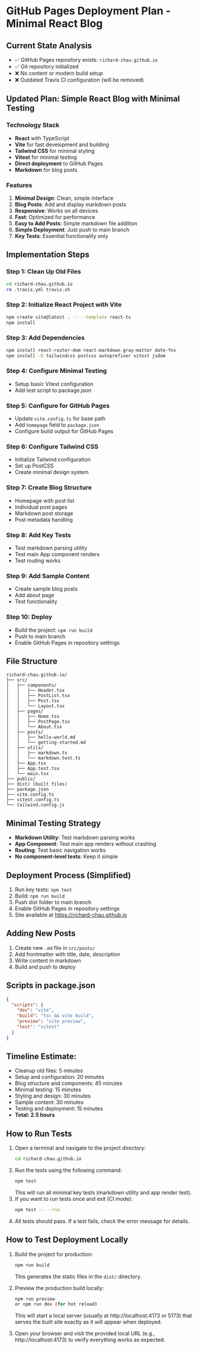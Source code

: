 # GitHub Pages Deployment Plan - Minimal React Blog

## Current State Analysis
- ✅ GitHub Pages repository exists: `richard-chau.github.io`
- ✅ Git repository initialized
- ❌ No content or modern build setup
- ❌ Outdated Travis CI configuration (will be removed)

## Updated Plan: Simple React Blog with Minimal Testing

### Technology Stack
- **React** with TypeScript
- **Vite** for fast development and building
- **Tailwind CSS** for minimal styling
- **Vitest** for minimal testing
- **Direct deployment** to GitHub Pages
- **Markdown** for blog posts

### Features
1. **Minimal Design**: Clean, simple interface
2. **Blog Posts**: Add and display markdown posts
3. **Responsive**: Works on all devices
4. **Fast**: Optimized for performance
5. **Easy to Add Posts**: Simple markdown file addition
6. **Simple Deployment**: Just push to main branch
7. **Key Tests**: Essential functionality only

## Implementation Steps

### Step 1: Clean Up Old Files
```bash
cd richard-chau.github.io
rm .travis.yml travis.sh
```

### Step 2: Initialize React Project with Vite
```bash
npm create vite@latest . -- --template react-ts
npm install
```

### Step 3: Add Dependencies
```bash
npm install react-router-dom react-markdown gray-matter date-fns
npm install -D tailwindcss postcss autoprefixer vitest jsdom
```

### Step 4: Configure Minimal Testing
- Setup basic Vitest configuration
- Add test script to package.json

### Step 5: Configure for GitHub Pages
- Update `vite.config.ts` for base path
- Add `homepage` field to `package.json`
- Configure build output for GitHub Pages

### Step 6: Configure Tailwind CSS
- Initialize Tailwind configuration
- Set up PostCSS
- Create minimal design system

### Step 7: Create Blog Structure
- Homepage with post list
- Individual post pages
- Markdown post storage
- Post metadata handling

### Step 8: Add Key Tests
- Test markdown parsing utility
- Test main App component renders
- Test routing works

### Step 9: Add Sample Content
- Create sample blog posts
- Add about page
- Test functionality

### Step 10: Deploy
- Build the project: `npm run build`
- Push to main branch
- Enable GitHub Pages in repository settings

## File Structure
```
richard-chau.github.io/
├── src/
│   ├── components/
│   │   ├── Header.tsx
│   │   ├── PostList.tsx
│   │   ├── Post.tsx
│   │   └── Layout.tsx
│   ├── pages/
│   │   ├── Home.tsx
│   │   ├── PostPage.tsx
│   │   └── About.tsx
│   ├── posts/
│   │   ├── hello-world.md
│   │   └── getting-started.md
│   ├── utils/
│   │   ├── markdown.ts
│   │   └── markdown.test.ts
│   ├── App.tsx
│   ├── App.test.tsx
│   └── main.tsx
├── public/
├── dist/ (built files)
├── package.json
├── vite.config.ts
├── vitest.config.ts
└── tailwind.config.js
```

## Minimal Testing Strategy
- **Markdown Utility**: Test markdown parsing works
- **App Component**: Test main app renders without crashing
- **Routing**: Test basic navigation works
- **No component-level tests**: Keep it simple

## Deployment Process (Simplified)
1. Run key tests: `npm test`
2. Build: `npm run build`
3. Push dist folder to main branch
4. Enable GitHub Pages in repository settings
5. Site available at https://richard-chau.github.io

## Adding New Posts
1. Create new `.md` file in `src/posts/`
2. Add frontmatter with title, date, description
3. Write content in markdown
4. Build and push to deploy

## Scripts in package.json
```json
{
  "scripts": {
    "dev": "vite",
    "build": "tsc && vite build",
    "preview": "vite preview",
    "test": "vitest"
  }
}
```

## Timeline Estimate:
- Cleanup old files: 5 minutes
- Setup and configuration: 20 minutes
- Blog structure and components: 45 minutes
- Minimal testing: 15 minutes
- Styling and design: 30 minutes
- Sample content: 30 minutes
- Testing and deployment: 15 minutes
- **Total: 2.5 hours**

## How to Run Tests

1. Open a terminal and navigate to the project directory:
   ```bash
   cd richard-chau.github.io
   ```
2. Run the tests using the following command:
   ```bash
   npm test
   ```
   This will run all minimal key tests (markdown utility and app render test).
3. If you want to run tests once and exit (CI mode):
   ```bash
   npm test -- --run
   ```
4. All tests should pass. If a test fails, check the error message for details.

## How to Test Deployment Locally

1. Build the project for production:
   ```bash
   npm run build
   ```
   This generates the static files in the `dist/` directory.

2. Preview the production build locally:
   ```bash
   npm run preview
   or npm run dev (for hot reload)
   ```
   This will start a local server (usually at http://localhost:4173 or 5173) that serves the built site exactly as it will appear when deployed.

3. Open your browser and visit the provided local URL (e.g., http://localhost:4173) to verify everything works as expected.


